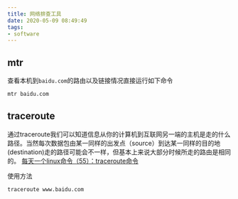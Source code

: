 ```yaml
---
title: 网络排查工具
date: 2020-05-09 08:49:49
tags:
- software
---
```

## mtr
查看本机到`baidu.com`的路由以及链接情况直接运行如下命令
~~~bash
mtr baidu.com
~~~

## traceroute
通过traceroute我们可以知道信息从你的计算机到互联网另一端的主机是走的什么路径。当然每次数据包由某一同样的出发点（source）到达某一同样的目的地(destination)走的路径可能会不一样，但基本上来说大部分时候所走的路由是相同的。
[每天一个linux命令（55）：traceroute命令](https://www.cnblogs.com/peida/archive/2013/03/07/2947326.html)

使用方法
~~~bash
traceroute www.baidu.com
~~~
